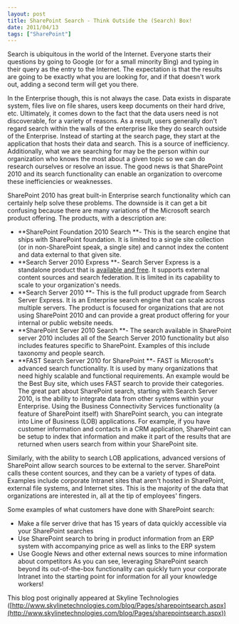 ```yaml
---
layout: post
title: SharePoint Search - Think Outside the (Search) Box!
date: 2011/04/13
tags: ["SharePoint"]
---
```


Search is ubiquitous in the world of the Internet. Everyone starts their questions by going to Google (or for a small minority Bing) and typing in their query as the entry to the Internet. The expectation is that the results are going to be exactly what you are looking for, and if that doesn't work out, adding a second term will get you there.

In the Enterprise though, this is not always the case. Data exists in disparate system, files live on file shares, users keep documents on their hard drive, etc. Ultimately, it comes down to the fact that the data users need is not discoverable, for a variety of reasons. As a result, users generally don't regard search within the walls of the enterprise like they do search outside of the Enterprise. Instead of starting at the search page, they start at the application that hosts their data and search. This is a source of inefficiency. Additionally, what we are searching for may be the person within our organization who knows the most about a given topic so we can do research ourselves or resolve an issue. The good news is that SharePoint 2010 and its search functionality can enable an organization to overcome these inefficiencies or weaknesses.

SharePoint 2010 has great built-in Enterprise search functionality which can certainly help solve these problems. The downside is it can get a bit confusing because there are many variations of the Microsoft search product offering. The products, with a description are:

*   **SharePoint Foundation 2010 Search **- This is the search engine that ships with SharePoint foundation. It is limited to a single site collection (or in non-SharePoint speak, a single site) and cannot index the content and data external to that given site.
*   **Search Server 2010 Express **- Search Server Express is a standalone product that is [available and free](http://www.microsoft.com/enterprisesearch/searchserverexpress/en/us/default.aspx). It supports external content sources and search federation. It is limited in its capability to scale to your organization's needs.
*   **Search Server 2010 **- This is the full product upgrade from Search Server Express. It is an Enterprise search engine that can scale across multiple servers. The product is focused for organizations that are not using SharePoint 2010 and can provide a great product offering for your internal or public website needs.
*   **SharePoint Server 2010 Search **- The search available in SharePoint server 2010 includes all of the Search Server 2010 functionality but also includes features specific to SharePoint. Examples of this include taxonomy and people search.
*   **FAST Search Server 2010 for SharePoint **- FAST is Microsoft's advanced search functionality. It is used by many organizations that need highly scalable and functional requirements. An example would be the Best Buy site, which uses FAST search to provide their categories.
The great part about SharePoint search, starting with Search Server 2010, is the ability to integrate data from other systems within your Enterprise. Using the Business Connectivity Services functionality (a feature of SharePoint itself) with SharePoint search, you can integrate into Line of Business (LOB) applications. For example, if you have customer information and contacts in a CRM application, SharePoint can be setup to index that information and make it part of the results that are returned when users search from within your SharePoint site.

Similarly, with the ability to search LOB applications, advanced versions of SharePoint allow search sources to be external to the server. SharePoint calls these content sources, and they can be a variety of types of data. Examples include corporate Intranet sites that aren't hosted in SharePoint, external file systems, and Internet sites. This is the majority of the data that organizations are interested in, all at the tip of employees' fingers.

Some examples of what customers have done with SharePoint search:

*   Make a file server drive that has 15 years of data quickly accessible via your SharePoint searches
*   Use SharePoint search to bring in product information from an ERP system with accompanying price as well as links to the ERP system
*   Use Google News and other external news sources to mine information about competitors
As you can see, leveraging SharePoint search beyond its out-of-the-box functionality can quickly turn your corporate Intranet into the starting point for information for all your knowledge workers!

This blog post originally appeared at Skyline Technologies ([http://www.skylinetechnologies.com/blog/Pages/sharepointsearch.aspx](http://www.skylinetechnologies.com/blog/Pages/sharepointsearch.aspx))